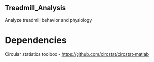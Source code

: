 ## Treadmill_Analysis
 Analyze treadmill behavior and physiology

# Dependencies
Circular statistics toolbox - https://github.com/circstat/circstat-matlab

